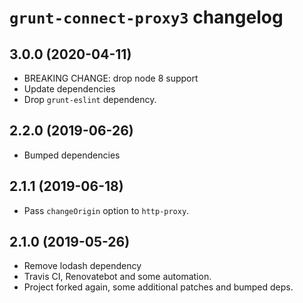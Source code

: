 # `grunt-connect-proxy3` changelog

## 3.0.0 (2020-04-11)

-   BREAKING CHANGE: drop node 8 support
-   Update dependencies
-   Drop `grunt-eslint` dependency.

## 2.2.0 (2019-06-26)

-   Bumped dependencies

## 2.1.1 (2019-06-18)

-   Pass `changeOrigin` option to `http-proxy`.

## 2.1.0 (2019-05-26)

-   Remove lodash dependency
-   Travis CI, Renovatebot and some automation.
-   Project forked again, some additional patches and bumped deps.
